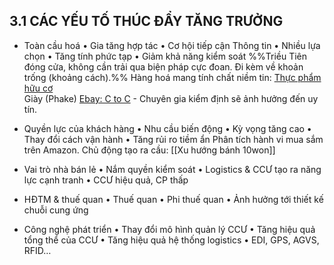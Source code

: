 ## 3.1 CÁC YẾU TỐ THÚC ĐẨY TĂNG TRƯỞNG

   - Toàn cầu hoá 
     • Gia tăng hợp tác 
     • Cơ hội tiếp cận Thông tin
     • Nhiều lựa chọn 
     • Tăng tính phức tạp 
     • Giảm khả năng kiểm soát
%%Triều Tiên đóng cửa, không cần trải qua biện pháp cực đoan. Đi kèm về khoản trống (khoảng cách).%%
Hàng hoá mang tính chất niềm tin:
[Thực phẩm hữu cơ](https://thanhnien.vn/bung-phat-thuc-pham-nha-lam-mua-ban-dua-tren-niem-tin-1851449289.htm)	
Giày (Phake) [Ebay: C to C](https://www.ebay.com/authenticity-guarantee) - Chuyên gia kiểm định sẽ ảnh hưởng đến uy tín.

- Quyền lực của khách hàng
  • Nhu cầu biến động 
  • Kỳ vọng tăng cao 
  • Thay đổi cách vận hành 
  • Tăng rủi ro tiềm ẩn
Phân tích hành vi mua sắm trên Amazon.
Chủ động tạo ra cầu: [[Xu hướng bánh 10won]]

- Vai trò nhà bán lẻ
  • Nắm quyền kiểm soát 
  • Logistics & CCƯ tạo ra năng lực cạnh tranh 
  • CCƯ hiệu quả, CP thấp
  
- HĐTM & thuế quan
  • Thuế quan 
  • Phi thuế quan 
  • Ảnh hưởng tới thiết kế chuỗi cung ứng
  
- Công nghệ phát triển
  • Thay đổi mô hình quản lý CCƯ 
  • Tăng hiệu quả tổng thể của CCƯ 
  • Tăng hiệu quả hệ thống logistics 
  • EDI, GPS, AGVS, RFID…
